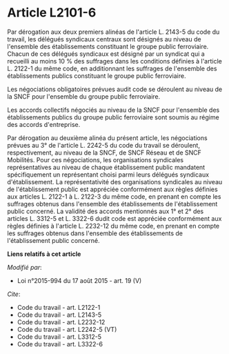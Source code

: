 # Article L2101-6

Par dérogation aux deux premiers alinéas de l'article L. 2143-5 du code du travail, les délégués syndicaux centraux sont
désignés au niveau de l'ensemble des établissements constituant le groupe public ferroviaire. Chacun de ces délégués
syndicaux est désigné par un syndicat qui a recueilli au moins 10 % des suffrages dans les conditions définies à l'article L.
2122-1 du même code, en additionnant les suffrages de l'ensemble des établissements publics constituant le groupe public
ferroviaire. 

Les négociations obligatoires prévues audit code se déroulent au niveau de la SNCF pour l'ensemble du groupe public
ferroviaire. 

Les accords collectifs négociés au niveau de la SNCF pour l'ensemble des établissements publics du groupe public ferroviaire
sont soumis au régime des accords d'entreprise. 

Par dérogation au deuxième alinéa du présent article, les négociations prévues au 3° de l'article L. 2242-5 du code du
travail se déroulent, respectivement, au niveau de la SNCF, de SNCF Réseau et de SNCF Mobilités. Pour ces négociations, les
organisations syndicales représentatives au niveau de chaque établissement public mandatent spécifiquement un représentant
choisi parmi leurs délégués syndicaux d'établissement. La représentativité des organisations syndicales au niveau de
l'établissement public est appréciée conformément aux règles définies aux articles L. 2122-1 à L. 2122-3 du même code, en
prenant en compte les suffrages obtenus dans l'ensemble des établissements de l'établissement public concerné. La validité
des accords mentionnés aux 1° et 2° des articles L. 3312-5 et L. 3322-6 dudit code est appréciée conformément aux règles
définies à l'article L. 2232-12 du même code, en prenant en compte les suffrages obtenus dans l'ensemble des établissements
de l'établissement public concerné.

**Liens relatifs à cet article**

_Modifié par_:

  - Loi n°2015-994 du 17 août 2015 - art. 19 (V)

_Cite_:

  - Code du travail - art. L2122-1
  - Code du travail - art. L2143-5
  - Code du travail - art. L2232-12
  - Code du travail - art. L2242-5 (VT)
  - Code du travail - art. L3312-5
  - Code du travail - art. L3322-6
